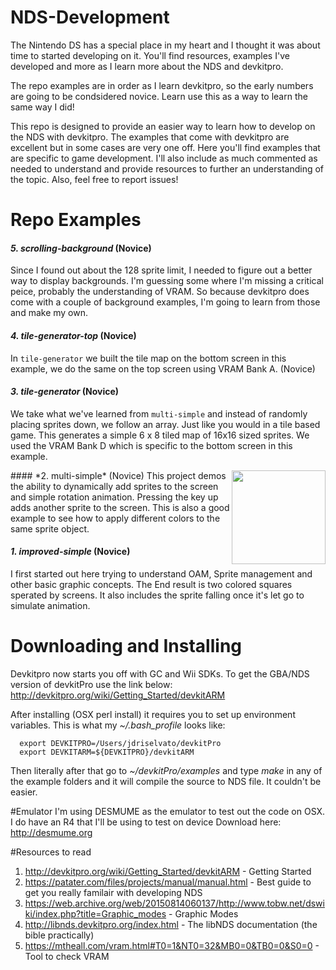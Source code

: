 # NDS-Development
The Nintendo DS has a special place in my heart and I thought it was about time to started developing on it. You'll find resources, examples I've developed and more as I learn more about the NDS and devkitpro.

The repo examples are in order as I learn devkitpro, so the early numbers are going to be condsidered novice. Learn use this as a way to learn the same way I did!

This repo is designed to provide an easier way to learn how to develop on the NDS with devkitpro. The examples that come with devkitpro are excellent but in some cases are very one off. Here you'll find examples that are specific to game development. I'll also include as much commented as needed to understand and provide resources to further an understanding of the topic. Also, feel free to report issues!

# Repo Examples
#### *5. scrolling-background* (Novice)
Since I found out about the 128 sprite limit, I needed to figure out a better way to display backgrounds. I'm guessing some where I'm missing a critical peice, probably the understanding of VRAM. So because devkitpro does come with a couple of background examples, I'm going to learn from those and make my own.

#### *4. tile-generator-top* (Novice)
In `tile-generator` we built the tile map on the bottom screen in this example, we do the same on the top screen using VRAM Bank A. (Novice)

#### *3. tile-generator* (Novice)
We take what we've learned from `multi-simple` and instead of randomly placing sprites down, we follow an array. Just like you would in a tile based game. This generates a simple 6 x 8 tiled map of 16x16 sized sprites. We used the VRAM Bank D which is specific to the bottom screen in this example.

<img align="right" width="150" src="http://i.imgur.com/zv62hWU.gif">
#### *2. multi-simple* (Novice)
This project demos the ability to dynamically add sprites to the screen and simple rotation animation. Pressing the key up adds another sprite to the screen. This is also a good example to see how to apply different colors to the same sprite object.

#### *1. improved-simple* (Novice)
I first started out here trying to understand OAM, Sprite management and other basic graphic concepts. The End result is two colored squares sperated by screens. It also includes the sprite falling once it's let go to simulate animation.

# Downloading and Installing
Devkitpro now starts you off with GC and Wii SDKs. To get the GBA/NDS version of devkitPro use the link below:
http://devkitpro.org/wiki/Getting_Started/devkitARM

After installing (OSX perl install) it requires you to set up environment variables.
This is what my *~/.bash_profile* looks like:
```
  export DEVKITPRO=/Users/jdriselvato/devkitPro
  export DEVKITARM=${DEVKITPRO}/devkitARM
```

Then literally after that go to *~/devkitPro/examples* and type *make* in any of the example folders and it will compile the source to NDS file. It couldn't be easier.

#Emulator
I'm using DESMUME as the emulator to test out the code on OSX. I do have an R4 that I'll be using to test on device
Download here: http://desmume.org

#Resources to read
1. http://devkitpro.org/wiki/Getting_Started/devkitARM - Getting Started
2. https://patater.com/files/projects/manual/manual.html - Best guide to get you really familair with developing NDS
2. https://web.archive.org/web/20150814060137/http://www.tobw.net/dswiki/index.php?title=Graphic_modes - Graphic Modes
3. http://libnds.devkitpro.org/index.html - The libNDS documentation (the bible practically)
4. https://mtheall.com/vram.html#T0=1&NT0=32&MB0=0&TB0=0&S0=0 - Tool to check VRAM
